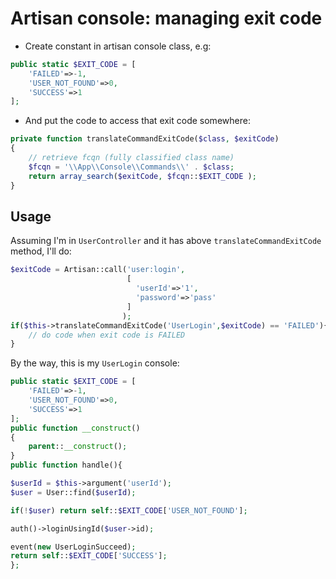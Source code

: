 # Artisan console: managing exit code

- Create constant in artisan console class, e.g:

```php
public static $EXIT_CODE = [
    'FAILED'=>-1,
    'USER_NOT_FOUND'=>0,
    'SUCCESS'=>1
];
```

- And put the code to access that exit code somewhere:

```php
private function translateCommandExitCode($class, $exitCode)
{	
	// retrieve fcqn (fully classified class name)
	$fcqn = '\\App\\Console\\Commands\\' . $class;
    return array_search($exitCode, $fcqn::$EXIT_CODE );
}
```

## Usage
Assuming I'm in `UserController` and it has above `translateCommandExitCode` method, I'll do:
```php
$exitCode = Artisan::call('user:login',
                          [
                            'userId'=>'1',
                            'password'=>'pass'
                          ]
                         );
if($this->translateCommandExitCode('UserLogin',$exitCode) == 'FAILED'){
    // do code when exit code is FAILED
}
```

By the way, this is my `UserLogin` console:

```php
public static $EXIT_CODE = [
    'FAILED'=>-1,
    'USER_NOT_FOUND'=>0,
    'SUCCESS'=>1
];
public function __construct()
{
    parent::__construct();
}
public function handle(){

$userId = $this->argument('userId');
$user = User::find($userId);

if(!$user) return self::$EXIT_CODE['USER_NOT_FOUND'];

auth()->loginUsingId($user->id);

event(new UserLoginSucceed);
return self::$EXIT_CODE['SUCCESS'];
};
```